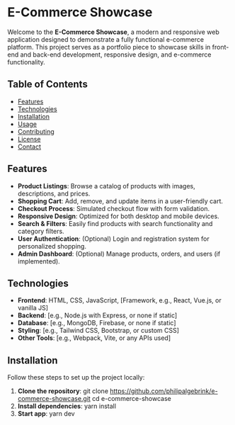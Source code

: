 # E-Commerce Showcase

Welcome to the **E-Commerce Showcase**, a modern and responsive web application designed to demonstrate a fully functional e-commerce platform. This project serves as a portfolio piece to showcase skills in front-end and back-end development, responsive design, and e-commerce functionality.

## Table of Contents
- [Features](#features)
- [Technologies](#technologies)
- [Installation](#installation)
- [Usage](#usage)
- [Contributing](#contributing)
- [License](#license)
- [Contact](#contact)

## Features
- **Product Listings**: Browse a catalog of products with images, descriptions, and prices.
- **Shopping Cart**: Add, remove, and update items in a user-friendly cart.
- **Checkout Process**: Simulated checkout flow with form validation.
- **Responsive Design**: Optimized for both desktop and mobile devices.
- **Search & Filters**: Easily find products with search functionality and category filters.
- **User Authentication**: (Optional) Login and registration system for personalized shopping.
- **Admin Dashboard**: (Optional) Manage products, orders, and users (if implemented).

## Technologies
- **Frontend**: HTML, CSS, JavaScript, [Framework, e.g., React, Vue.js, or vanilla JS]
- **Backend**: [e.g., Node.js with Express, or none if static]
- **Database**: [e.g., MongoDB, Firebase, or none if static]
- **Styling**: [e.g., Tailwind CSS, Bootstrap, or custom CSS]
- **Other Tools**: [e.g., Webpack, Vite, or any APIs used]

## Installation
Follow these steps to set up the project locally:

1. **Clone the repository**:
git clone https://github.com/philipalgebrink/e-commerce-showcase.git
cd e-commerce-showcase
2. **Install dependencies**:
yarn install
3. **Start app**:
yarn dev
